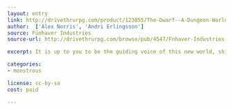 ```yaml
---
layout: entry
link: http://drivethrurpg.com/product/123855/The-Dwarf--A-Dungeon-World-Playbook
author:  ['Alex Norris', 'Andri Erlingsson']
source: Fünhaver Industries
source-url: http://drivethrurpg.com/browse/pub/4547/Fnhaver-Industries

excerpt: It is up to you to be the guiding voice of this new world, shielded by wisdom and protected by ancient oaths.

categories:
- monstrous

license: cc-by-sa
cost: paid

---
```


